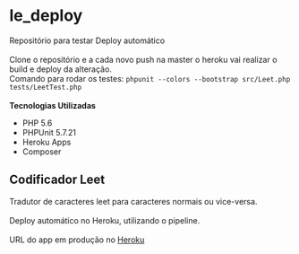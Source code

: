 # le_deploy #
Repositório para testar Deploy automático<br /><br />
Clone o repositório e a cada novo push na master o heroku vai realizar o build e deploy da alteração.
<br /> Comando para rodar os testes: ``` phpunit --colors --bootstrap src/Leet.php tests/LeetTest.php ```
<br /><br />
**Tecnologias Utilizadas**
- PHP 5.6
- PHPUnit 5.7.21
- Heroku Apps
- Composer

## Codificador Leet ##
Tradutor de caracteres leet para caracteres normais ou vice-versa.<br /><br />
Deploy automático no Heroku, utilizando o pipeline.<br /><br />
URL do app em produção no [Heroku](https://le-deploy.herokuapp.com/)
